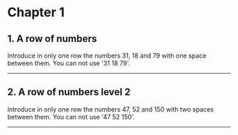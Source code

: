 # Chapter 1
## 1. A row of numbers
Introduce in only one row the numbers 31, 18 and 79 with one space between them. You can not use '31 18 79'.

---
## 2. A row of numbers level 2
Introduce in only one row the numbers 47, 52 and 150 with two spaces between them. You can not use '47  52  150'.

---